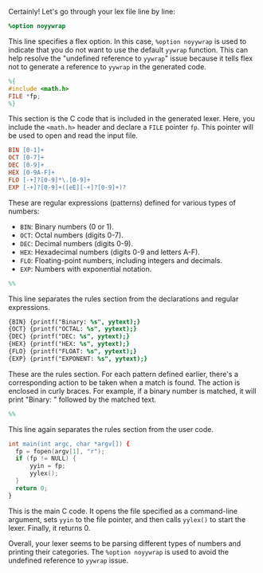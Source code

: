 Certainly! Let's go through your lex file line by line:

```lex
%option noyywrap
```

This line specifies a flex option. In this case, `%option noyywrap` is used to indicate that you do not want to use the default `yywrap` function. This can help resolve the "undefined reference to `yywrap`" issue because it tells flex not to generate a reference to `yywrap` in the generated code.

```lex
%{
#include <math.h>
FILE *fp;
%}
```

This section is the C code that is included in the generated lexer. Here, you include the `<math.h>` header and declare a `FILE` pointer `fp`. This pointer will be used to open and read the input file.

```lex
BIN [0-1]+
OCT [0-7]+
DEC [0-9]+
HEX [0-9A-F]+
FLO [-+]?[0-9]*\.[0-9]+
EXP [-+]?[0-9]+([eE][-+]?[0-9]+)?
```

These are regular expressions (patterns) defined for various types of numbers:

- `BIN`: Binary numbers (0 or 1).
- `OCT`: Octal numbers (digits 0-7).
- `DEC`: Decimal numbers (digits 0-9).
- `HEX`: Hexadecimal numbers (digits 0-9 and letters A-F).
- `FLO`: Floating-point numbers, including integers and decimals.
- `EXP`: Numbers with exponential notation.

```lex
%%
```

This line separates the rules section from the declarations and regular expressions.

```lex
{BIN} {printf("Binary: %s", yytext);}
{OCT} {printf("OCTAL: %s", yytext);}
{DEC} {printf("DEC: %s", yytext);}
{HEX} {printf("HEX: %s", yytext);}
{FLO} {printf("FLOAT: %s", yytext);}
{EXP} {printf("EXPONENT: %s", yytext);}
```

These are the rules section. For each pattern defined earlier, there's a corresponding action to be taken when a match is found. The action is enclosed in curly braces. For example, if a binary number is matched, it will print "Binary: " followed by the matched text.

```lex
%%
```

This line again separates the rules section from the user code.

```lex
int main(int argc, char *argv[]) {
  fp = fopen(argv[1], "r");
  if (fp != NULL) {
      yyin = fp;
      yylex();
  }
  return 0;
}
```

This is the main C code. It opens the file specified as a command-line argument, sets `yyin` to the file pointer, and then calls `yylex()` to start the lexer. Finally, it returns 0.

Overall, your lexer seems to be parsing different types of numbers and printing their categories. The `%option noyywrap` is used to avoid the undefined reference to `yywrap` issue.
